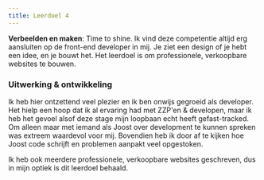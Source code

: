 ```yaml
---
title: Leerdoel 4
---
```

**Verbeelden en maken**: Time to shine. Ik vind deze competentie altijd erg aansluiten op de front-end developer in mij. Je ziet een design of je hebt een idee, en je bouwt het. Het leerdoel is om professionele, verkoopbare websites te bouwen.


### Uitwerking & ontwikkeling

Ik heb hier ontzettend veel plezier en ik ben onwijs gegroeid als developer. Het hielp een hoop dat ik al ervaring had met ZZP'en & developen, maar ik heb het gevoel alsof deze stage mijn loopbaan echt heeft gefast-tracked. Om alleen maar met iemand als Joost over development te kunnen spreken was extreem waardevol voor mij. Bovendien heb ik door af te kijken hoe Joost code schrijft en problemen aanpakt veel opgestoken.

Ik heb ook meerdere professionele, verkoopbare websites geschreven, dus in mijn optiek is dit leerdoel behaald.

